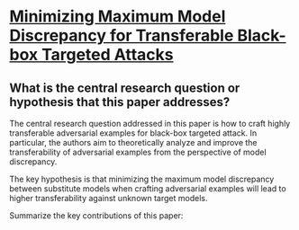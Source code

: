 # [Minimizing Maximum Model Discrepancy for Transferable Black-box Targeted   Attacks](https://arxiv.org/abs/2212.09035)

## What is the central research question or hypothesis that this paper addresses?

 The central research question addressed in this paper is how to craft highly transferable adversarial examples for black-box targeted attack. In particular, the authors aim to theoretically analyze and improve the transferability of adversarial examples from the perspective of model discrepancy. 

The key hypothesis is that minimizing the maximum model discrepancy between substitute models when crafting adversarial examples will lead to higher transferability against unknown target models.

Summarize the key contributions of this paper:
